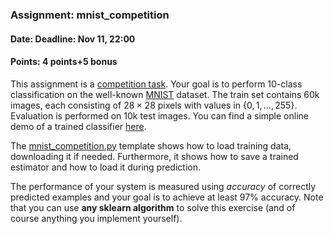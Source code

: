 ### Assignment: mnist_competition
#### Date: Deadline: Nov 11, 22:00
#### Points: 4 points+5 bonus

This assignment is a [competition task](https://ufal.mff.cuni.cz/courses/npfl129/2425-winter#competitions). Your goal
is to perform 10-class classification on the well-known
[MNIST](http://yann.lecun.com/exdb/mnist/) dataset.
The train set contains 60k images, each consisting of $28×28$ pixels with values
in $\{0, 1, …, 255\}$. Evaluation is performed on 10k test images.
You can find a simple online demo of a trained classifier
[here](https://ufal.mff.cuni.cz/~courses/npfl129/2425/demos/mnist_web.html).

The [mnist_competition.py](https://github.com/ufal/npfl129/tree/master/labs/04/mnist_competition.py)
template shows how to load training data, downloading it if needed.
Furthermore, it shows how to save a trained estimator and how to load it during
prediction.

The performance of your system is measured using _accuracy_ of correctly
predicted examples and your goal is to achieve at least 97% accuracy.
Note that you can use **any sklearn algorithm** to solve this exercise
(and of course anything you implement yourself).
